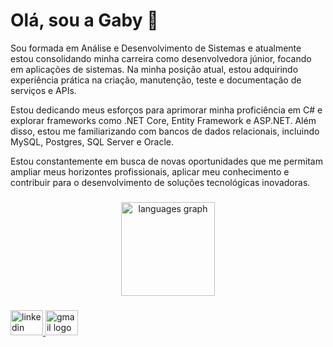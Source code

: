 <h1 align="left">Olá, sou a Gaby 👋 </h1>

Sou formada em Análise e Desenvolvimento de Sistemas e atualmente estou consolidando minha carreira como desenvolvedora júnior, focando em aplicações de sistemas. Na minha posição atual, estou adquirindo experiência prática na criação, manutenção, teste e documentação de serviços e APIs.

Estou dedicando meus esforços para aprimorar minha proficiência em C# e explorar frameworks como .NET Core, Entity Framework e ASP.NET. Além disso, estou me familiarizando com bancos de dados relacionais, incluindo MySQL, Postgres, SQL Server e Oracle.

Estou constantemente em busca de novas oportunidades que me permitam ampliar meus horizontes profissionais, aplicar meu conhecimento e contribuir para o desenvolvimento de soluções tecnológicas inovadoras.



###

<div align="center">
  <img src="https://github-readme-stats.vercel.app/api/top-langs?username=gaabscode&locale=en&hide_title=false&layout=compact&card_width=320&langs_count=5&theme=dracula&hide_border=false&order=2" height="150" alt="languages graph"  />
</div>

###




<div align="left">
  <a href="https://www.linkedin.com/in/gabrielafabiola/" target="_blank">
    <img src="https://raw.githubusercontent.com/maurodesouza/profile-readme-generator/master/src/assets/icons/social/linkedin/default.svg" width="52" height="40" alt="linkedin logo"  />
  </a>
  <a href="ggabrielafabiola@gmail.com" target="_blank">
    <img src="https://raw.githubusercontent.com/maurodesouza/profile-readme-generator/master/src/assets/icons/social/gmail/default.svg" width="52" height="40" alt="gmail logo"  />
  </a>
</div>
